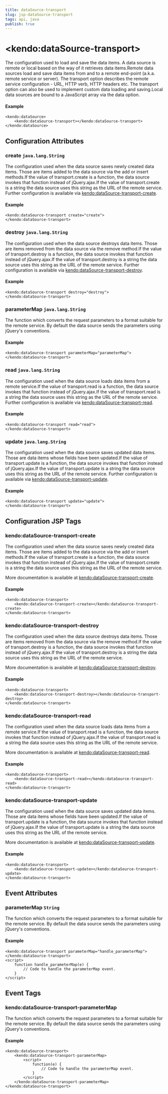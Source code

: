 ```yaml
---
title: dataSource-transport
slug: jsp-dataSource-transport
tags: api, java
publish: true
---
```


# \<kendo:dataSource-transport\>

The configuration used to load and save the data items. A data source is remote or local based on the way of it retrieves data items.Remote data sources load and save data items from and to a remote end-point (a.k.a. remote service or server). The transport option describes the remote service configuration - URL, HTTP verb, HTTP headers etc.
The transport option can also be used to implement custom data loading and saving.Local data sources are bound to a JavaScript array via the data option.

#### Example
    <kendo:dataSource>
        <kendo:dataSource-transport></kendo:dataSource-transport>
    </kendo:dataSource>

## Configuration Attributes

### create `java.lang.String`

The configuration used when the data source saves newly created data items. Those are items added to the data source via the add or insert methods.If the value of transport.create is a function, the data source invokes that function instead of jQuery.ajax.If the value of transport.create is a string the data source uses this string as the URL of the remote service. Further configuration is available via [kendo:dataSource-transport-create](#kendo-dataSource-transport-create). 

#### Example
    <kendo:dataSource-transport create="create">
    </kendo:dataSource-transport>

### destroy `java.lang.String`

The configuration used when the data source destroys data items. Those are items removed from the data source via the remove method.If the value of transport.destroy is a function, the data source invokes that function instead of jQuery.ajax.If the value of transport.destroy is a string the data source uses this string as the URL of the remote service. Further configuration is available via [kendo:dataSource-transport-destroy](#kendo-dataSource-transport-destroy). 

#### Example
    <kendo:dataSource-transport destroy="destroy">
    </kendo:dataSource-transport>

### parameterMap `java.lang.String`

The function which converts the request parameters to a format suitable for the remote service. By default
the data source sends the parameters using jQuery's conventions.

#### Example
    <kendo:dataSource-transport parameterMap="parameterMap">
    </kendo:dataSource-transport>

### read `java.lang.String`

The configuration used when the data source loads data items from a remote service.If the value of transport.read is a function, the data source invokes that function instead of jQuery.ajax.If the value of transport.read is a string the data source uses this string as the URL of the remote service. Further configuration is available via [kendo:dataSource-transport-read](#kendo-dataSource-transport-read). 

#### Example
    <kendo:dataSource-transport read="read">
    </kendo:dataSource-transport>

### update `java.lang.String`

The configuration used when the data source saves updated data items. Those are data items whose fields have been updated.If the value of transport.update is a function, the data source invokes that function instead of jQuery.ajax.If the value of transport.update is a string the data source uses this string as the URL of the remote service. Further configuration is available via [kendo:dataSource-transport-update](#kendo-dataSource-transport-update). 

#### Example
    <kendo:dataSource-transport update="update">
    </kendo:dataSource-transport>


##  Configuration JSP Tags

### kendo:dataSource-transport-create

The configuration used when the data source saves newly created data items. Those are items added to the data source via the add or insert methods.If the value of transport.create is a function, the data source invokes that function instead of jQuery.ajax.If the value of transport.create is a string the data source uses this string as the URL of the remote service.

More documentation is available at [kendo:dataSource-transport-create](datasource/transport-create).

#### Example

    <kendo:dataSource-transport>
        <kendo:dataSource-transport-create></kendo:dataSource-transport-create>
    </kendo:dataSource-transport>

### kendo:dataSource-transport-destroy

The configuration used when the data source destroys data items. Those are items removed from the data source via the remove method.If the value of transport.destroy is a function, the data source invokes that function instead of jQuery.ajax.If the value of transport.destroy is a string the data source uses this string as the URL of the remote service.

More documentation is available at [kendo:dataSource-transport-destroy](datasource/transport-destroy).

#### Example

    <kendo:dataSource-transport>
        <kendo:dataSource-transport-destroy></kendo:dataSource-transport-destroy>
    </kendo:dataSource-transport>

### kendo:dataSource-transport-read

The configuration used when the data source loads data items from a remote service.If the value of transport.read is a function, the data source invokes that function instead of jQuery.ajax.If the value of transport.read is a string the data source uses this string as the URL of the remote service.

More documentation is available at [kendo:dataSource-transport-read](datasource/transport-read).

#### Example

    <kendo:dataSource-transport>
        <kendo:dataSource-transport-read></kendo:dataSource-transport-read>
    </kendo:dataSource-transport>

### kendo:dataSource-transport-update

The configuration used when the data source saves updated data items. Those are data items whose fields have been updated.If the value of transport.update is a function, the data source invokes that function instead of jQuery.ajax.If the value of transport.update is a string the data source uses this string as the URL of the remote service.

More documentation is available at [kendo:dataSource-transport-update](datasource/transport-update).

#### Example

    <kendo:dataSource-transport>
        <kendo:dataSource-transport-update></kendo:dataSource-transport-update>
    </kendo:dataSource-transport>


## Event Attributes

### parameterMap `String`

The function which converts the request parameters to a format suitable for the remote service. By default
the data source sends the parameters using jQuery's conventions.


#### Example
    <kendo:dataSource-transport parameterMap="handle_parameterMap">
    </kendo:dataSource-transport>
    <script>
        function handle_parameterMap(e) {
            // Code to handle the parameterMap event.
        }
    </script>

## Event Tags

### kendo:dataSource-transport-parameterMap

The function which converts the request parameters to a format suitable for the remote service. By default
the data source sends the parameters using jQuery's conventions.


#### Example
    <kendo:dataSource-transport>
        <kendo:dataSource-transport-parameterMap>
            <script>
                function(e) {
                    // Code to handle the parameterMap event.
                }
            </script>
        </kendo:dataSource-transport-parameterMap>
    </kendo:dataSource-transport>

